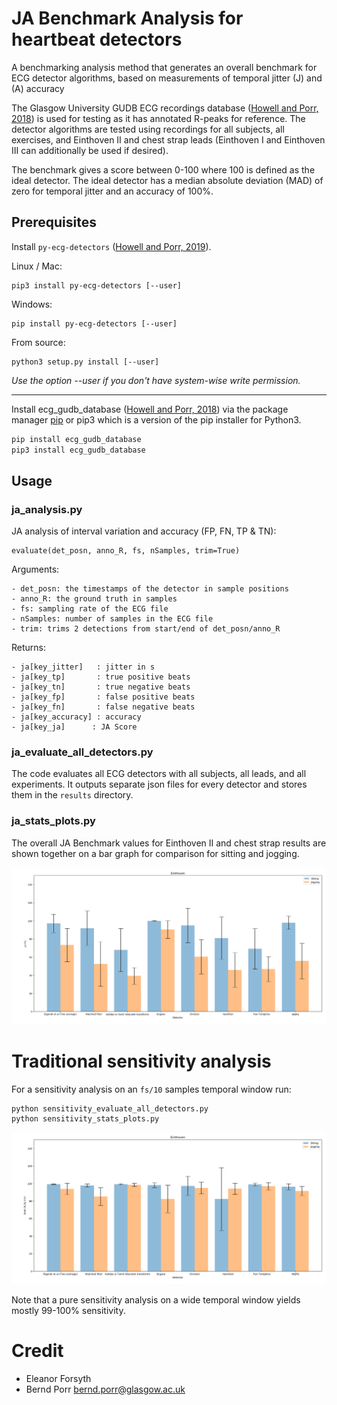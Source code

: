 # JA Benchmark Analysis for heartbeat detectors

A benchmarking analysis method that generates an overall benchmark for
ECG detector algorithms, based on measurements of temporal jitter (J)
and (A) accuracy

The Glasgow University GUDB ECG recordings database ([Howell and Porr,
2018](http://dx.doi.org/10.5525/gla.researchdata.716)) is used for
testing as it has annotated R-peaks for reference. The detector
algorithms are tested using recordings for all subjects, all
exercises, and Einthoven II and chest strap leads (Einthoven I and
Einthoven III can additionally be used if desired).

The benchmark gives a score between 0-100 where 100 is defined as the
ideal detector. The ideal detector has
a median absolute deviation (MAD) of zero for temporal jitter
and an accuracy of 100%.

## Prerequisites

Install `py-ecg-detectors` ([Howell and Porr, 2019](https://doi.org/10.5281/zenodo.3353396)).

Linux / Mac:
```
pip3 install py-ecg-detectors [--user]
```
Windows:
```
pip install py-ecg-detectors [--user]
```
From source:
```
python3 setup.py install [--user]
```
*Use the option --user if you don't have system-wise write permission.*

---
Install ecg_gudb_database ([Howell and Porr, 2018](https://pypi.org/project/ecg-gudb-database/)) via the package manager [pip](https://pip.pypa.io/en/stable/) or pip3 which is a version of the pip installer for Python3.

```bash
pip install ecg_gudb_database
pip3 install ecg_gudb_database
```

## Usage

### ja_analysis.py

JA analysis of interval variation and accuracy (FP, FN, TP & TN):

```
evaluate(det_posn, anno_R, fs, nSamples, trim=True)
```

Arguments:

    - det_posn: the timestamps of the detector in sample positions
    - anno_R: the ground truth in samples
    - fs: sampling rate of the ECG file
    - nSamples: number of samples in the ECG file
    - trim: trims 2 detections from start/end of det_posn/anno_R


Returns:

    - ja[key_jitter]   : jitter in s
    - ja[key_tp]       : true positive beats
    - ja[key_tn]       : true negative beats
    - ja[key_fp]       : false positive beats
    - ja[key_fn]       : false negative beats
    - ja[key_accuracy] : accuracy
    - ja[key_ja]      : JA Score


### ja_evaluate_all_detectors.py

The code evaluates all ECG detectors with all subjects, all leads, and all
experiments. It outputs separate json files for every detector and stores
them in the `results` directory.

### ja_stats_plots.py

The overall JA Benchmark values for Einthoven
II and chest strap results are shown together on a bar graph for
comparison for sitting and jogging.

![alt tag](ja.png)

# Traditional sensitivity analysis

For a sensitivity analysis on an `fs/10` samples temporal window run:

```
python sensitivity_evaluate_all_detectors.py
python sensitivity_stats_plots.py
```

![alt tag](sensitivity.png)

Note that a pure sensitivity analysis on a wide temporal window
yields mostly 99-100% sensitivity.

# Credit

 - Eleanor Forsyth
 - Bernd Porr <bernd.porr@glasgow.ac.uk>
